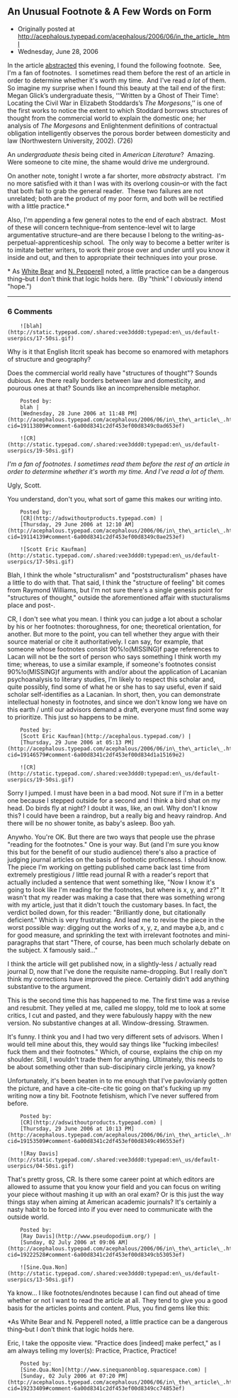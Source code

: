 ## An Unusual Footnote & A Few Words on Form

 * Originally posted at http://acephalous.typepad.com/acephalous/2006/06/in_the_article_.html
 * Wednesday, June 28, 2006



In the article [abstracted](http://acephalous.typepad.com/abstractalous/2006/06/hunger\_for\_the\_.html) this evening, I found the following footnote.  See, I'm a fan of footnotes.  I sometimes read them before the rest of an article in order to determine whether it's worth my time.  And I've read _a lot_ of them.  So imagine my surprise when I found this beauty at the tail end of the first:
Megan Glick’s undergraduate thesis, ‘‘‘Written by a Ghost of Their Time’: Locating the Civil War in Elizabeth Stoddards’s _The Morgesons_,’’ is one of the first works to notice the extent to which Stoddard borrows structures of thought from the commercial world to explain the domestic one; her analysis of _The Morgesons_ and Enlightenment definitions of contractual obligation intelligently observes the porous border between domesticity and law (Northwestern University, 2002). (726)

An _undergraduate thesis_ being cited in _American Literature_?  Amazing.  Were someone to cite mine, the shame would drive me underground.

On another note, tonight I wrote a far shorter, more _abstracty_ abstract.  I'm no more satisfied with it than I was with its overlong cousin–or with the fact that both fail to grab the general reader.  These two failures are not unrelated; both are the product of my poor form, and both will be rectified with a little practice.\*   

Also, I'm appending a few general notes to the end of each abstract.  Most of these will concern technique–from sentence-level wit to large argumentative structure–and are there because I belong to the writing-as-perpetual-apprenticeship school.  The only way to become a better writer is to imitate better writers, to work their prose over and under until you know it inside and out, and then to appropriate their techniques into your prose. 

\*
As [White Bear](http://acephalous.typepad.com/acephalous/2006/06/finish\_silar\_we.html#comment-19095028) and [N. Pepperell](http://acephalous.typepad.com/acephalous/2006/06/finish\_silar\_we.html#comment-19102636)
noted, a little practice can be a dangerous thing–but I don't think
that logic holds here.  (By "think" I obviously intend "hope.") 
 

		

* * *

### 6 Comments 

		

                
[]()

	

		![blah](http://static.typepad.com/.shared:vee3ddd0:typepad:en\_us/default-userpics/17-50si.gif)
	

	

		

Why is it that English litcrit speak has become so enamored with metaphors of structure and geography?  

Does the commercial world really have "structures of thought"?  Sounds dubious.  Are there really borders between law and domesticity, and pourous ones at that?  Sounds like an incomprehensible metaphor.  

	

		Posted by:
		blah |
		[Wednesday, 28 June 2006 at 11:48 PM](http://acephalous.typepad.com/acephalous/2006/06/in\_the\_article\_.html?cid=19113809#comment-6a00d8341c2df453ef00d8349c0ad653ef)

[]()

	

		![CR](http://static.typepad.com/.shared:vee3ddd0:typepad:en\_us/default-userpics/19-50si.gif)
	

	

		

_I'm a fan of footnotes.  I sometimes read them before the rest of an article in order to determine whether it's worth my time.  And I've read a lot of them._

Ugly, Scott. 

You understand, don't you, what sort of game this makes our writing into. 

	

		Posted by:
		[CR](http://adswithoutproducts.typepad.com) |
		[Thursday, 29 June 2006 at 12:10 AM](http://acephalous.typepad.com/acephalous/2006/06/in\_the\_article\_.html?cid=19114139#comment-6a00d8341c2df453ef00d8349c0ae253ef)

[]()

	

		![Scott Eric Kaufman](http://static.typepad.com/.shared:vee3ddd0:typepad:en\_us/default-userpics/17-50si.gif)
	

	

		

Blah, I think the whole "structuralism" and "poststructuralism" phases have a little to do with that.  That said, I think the "structure of feeling" bit comes from Raymond Williams, but I'm not sure there's a single genesis point for "structures of thought," outside the aforementioned affair with stucturalisms place and post-.  

CR, I don't see what you mean.  I think you can judge a lot about a scholar by his or her footnotes: thoroughness, for one; theoretical orientation, for another.  But more to the point, you can tell whether they argue with their source material or cite it authoritatively.  I can say, for example, that someone whose footnotes consist 90%!o(MISSING)f page references to Lacan will not be the sort of person who says something I think worth my time; whereas, to use a similar example, if someone's footnotes consist 90%!o(MISSING)f arguments with and/or about the application of Lacanian psychoanalysis to literary studies, I'm likely to respect this scholar and, quite possibly, find some of what he or she has to say useful, even if said scholar self-identifies as a Lacanian.  In short, then, you can demonstrate intellectual honesty in footnotes, and since we don't know long we have on this earth / until our advisors demand a draft, everyone must find some way to prioritize.  This just so happens to be mine.

	

		Posted by:
		[Scott Eric Kaufman](http://acephalous.typepad.com/) |
		[Thursday, 29 June 2006 at 05:13 PM](http://acephalous.typepad.com/acephalous/2006/06/in\_the\_article\_.html?cid=19146579#comment-6a00d8341c2df453ef00d834d1a15169e2)

[]()

	

		![CR](http://static.typepad.com/.shared:vee3ddd0:typepad:en\_us/default-userpics/19-50si.gif)
	

	

		

Sorry I jumped. I must have been in a bad mood. Not sure if I'm in a better one because I stepped outside for a second and I think a bird shat on my head. Do birds fly at night? I doubt it was, like, an owl. Why don't I know this? I could have been a raindrop, but a really big and heavy raindrop. And there will be no shower tonite, as baby's asleep. Boo yah. 

Anywho. You're OK. But there are two ways that people use the phrase "reading for the footnotes." One is your way. But (and I'm sure you know this but for the benefit of our studio audience) there's also a practice of judging journal articles on the basis of footnotic proflicness. I should know. The piece I'm working on getting published came back last time from extremely prestigious / little read journal R with a reader's report that actually included a sentence that went something like, "Now I know it's going to look like I'm reading for the footnotes, but where is x, y, and z?" It wasn't that my reader was making a case that there was something wrong with my article, just that it didn't touch the customary bases. In fact, the verdict boiled down, for this reader: "Brilliantly done, but citationally deficient." Which is very frustrating. And lead me to revise the piece in the worst possible way: digging out the works of x, y, z, and maybe a,b, and c for good measure, and sprinkling the text with irrelevant footnotes and mini-paragraphs that start "There, of course, has been much scholarly debate on the subject. X famously said..." 

I think the article will get published now, in a slightly-less / actually read journal D, now that I've done the requisite name-dropping. But I really don't think my corrections have improved the piece. Certainly didn't add anything substantive to the argument. 

This is the second time this has happened to me. The first time was a revise and resubmit. They yelled at me, called me sloppy, told me to look at some critics, I cut and pasted, and they were fabulously happy with the new version. No substantive changes at all. Window-dressing. Strawmen. 

It's funny. I think you and I had two very different sets of advisors. When I would tell mine about this, they would say things like "fucking imbeciles! fuck them and their footnotes." Which, of course, explains the chip on my shoulder. Still, I wouldn't trade them for anything. Ultimately, this needs to be about something other than sub-discipinary circle jerking, ya know? 

Unfortunately, it's been beaten in to me enough that I've pavlovianly gotten the picture, and have a cite-cite-cite tic going on that's fucking up my writing now a tiny bit. Footnote fetishism, which I've never suffered from before. 

	

		Posted by:
		[CR](http://adswithoutproducts.typepad.com) |
		[Thursday, 29 June 2006 at 10:13 PM](http://acephalous.typepad.com/acephalous/2006/06/in\_the\_article\_.html?cid=19153509#comment-6a00d8341c2df453ef00d8349c496553ef)

[]()

	

		![Ray Davis](http://static.typepad.com/.shared:vee3ddd0:typepad:en\_us/default-userpics/04-50si.gif)
	

	

		

That's pretty gross, CR. Is there some career point at which editors are allowed to assume that you know your field and you can focus on writing your piece without mashing  it up with an oral exam? Or is this just the way things stay when aiming at American academic journals? It's certainly a nasty habit to be forced into if you ever need to communicate with the outside world.  

	

		Posted by:
		[Ray Davis](http://www.pseudopodium.org/) |
		[Sunday, 02 July 2006 at 09:06 AM](http://acephalous.typepad.com/acephalous/2006/06/in\_the\_article\_.html?cid=19222528#comment-6a00d8341c2df453ef00d8349cb53053ef)

[]()

	

		![Sine.Qua.Non](http://static.typepad.com/.shared:vee3ddd0:typepad:en\_us/default-userpics/13-50si.gif)
	

	

		

Ya know... I like footnotes/endnotes because I can find out ahead of time whether or not I want to read the article at all.  They tend to give you a good basis for the articles points and content.  Plus, you find gems like this:

\*As White Bear and N. Pepperell noted, a little practice can be a dangerous thing–but I don't think that logic holds here.

Eric, I take the opposite view.  "Practice does [indeed] make perfect," as I am always telling my lover(s):  Practice, Practice, Practice!

	

		Posted by:
		[Sine.Qua.Non](http://www.sinequanonblog.squarespace.com) |
		[Sunday, 02 July 2006 at 07:20 PM](http://acephalous.typepad.com/acephalous/2006/06/in\_the\_article\_.html?cid=19233409#comment-6a00d8341c2df453ef00d8349cc74853ef)

		

        